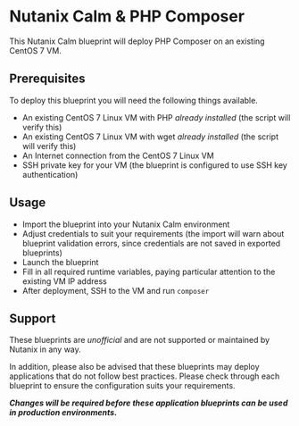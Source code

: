 # Nutanix Calm & PHP Composer

This Nutanix Calm blueprint will deploy PHP Composer on an existing CentOS 7 VM.

## Prerequisites

To deploy this blueprint you will need the following things available.

- An existing CentOS 7 Linux VM with PHP *already installed* (the script will verify this)
- An existing CentOS 7 Linux VM with wget *already installed* (the script will verify this)
- An Internet connection from the CentOS 7 Linux VM
- SSH private key for your VM (the blueprint is configured to use SSH key authentication)

## Usage

- Import the blueprint into your Nutanix Calm environment
- Adjust credentials to suit your requirements (the import will warn about blueprint validation errors, since credentials are not saved in exported blueprints)
- Launch the blueprint
- Fill in all required runtime variables, paying particular attention to the existing VM IP address
- After deployment, SSH to the VM and run `composer`

## Support

These blueprints are *unofficial* and are not supported or maintained by Nutanix in any way.

In addition, please also be advised that these blueprints may deploy applications that do not follow best practices.  Please check through each blueprint to ensure the configuration suits your requirements.

***Changes will be required before these application blueprints can be used in production environments.***